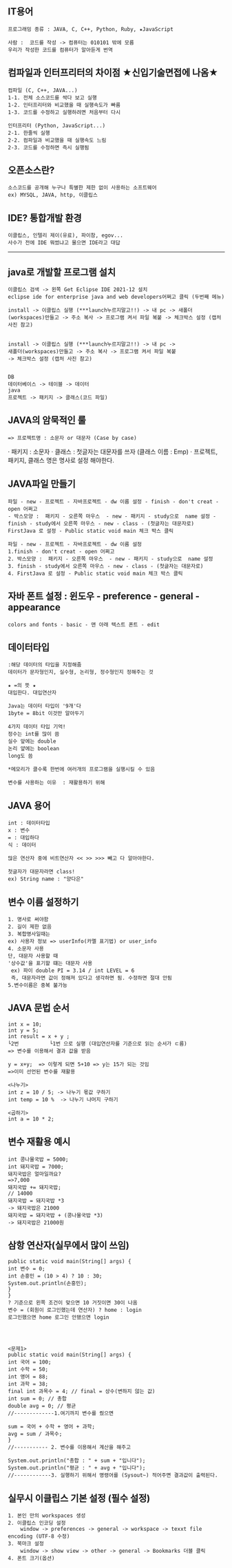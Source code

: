 ## IT용어
    프로그래밍 종류 : JAVA, C, C++, Python, Ruby, ★JavaScript

    사람 :  코드를 작성 -> 컴퓨터는 010101 밖에 모름
    우리가 작성한 코드를 컴퓨터가 알아듣게 번역


## 컴파일과 인터프리터의 차이점 ★신입기술면접에 나옴★
    컴파일 (C, C++, JAVA...)
    1-1. 전체 소스코드를 싹다 보고 실행
    1-2. 인터프리터와 비교했을 때 실행속도가 빠름
    1-3. 코드를 수정하고 실행하려면 처음부터 다시 

    인터프리터 (Python, JavaScript...)
    2-1. 한줄씩 실행
    2-2. 컴파일과 비교했을 때 실행속도 느림
    2-3. 코드를 수정하면 즉시 실행됨

## 오픈소스란? 
    소스코드를 공개해 누구나 특별한 제한 없이 사용하는 소프트웨어
    ex) MYSQL, JAVA, http, 이클립스



## IDE? 통합개발 환경
    이클립스, 인텔리 제이(유료), 파이참, egov...
    사수가 전에 IDE 뭐썼냐고 물으면 IDE라고 대답

-------------------------------------------------------



## java로 개발할 프로그램 설치
    이클립스 검색 -> 왼쪽 Get Eclipse IDE 2021‑12 설치 
    eclipse ide for enterprise java and web developers어쩌고 클릭 (두번째 메뉴)

    install -> 이클립스 실행 (***launch누르지말고!!) -> 내 pc -> 새폴더(workspaces)만들고 -> 주소 복사 -> 프로그램 켜서 파일 복붙 -> 체크박스 설정 (캡처 사진 참고)


    install -> 이클립스 실행 (***launch누르지말고!!) -> 내 pc -> 
    새폴더(workspaces)만들고 -> 주소 복사 -> 프로그램 켜서 파일 복붙 
    -> 체크박스 설정 (캡처 사진 참고)


    DB 
    데이터베이스 -> 테이블 -> 데이터
    java
    프로젝트 -> 패키지 -> 클래스(코드 파일)

## JAVA의 암묵적인 룰
    => 프로젝트명 : 소문자 or 대문자 (Case by case)
   · 패키지 : 소문자
   · 클래스 : 첫글자는 대문자를 쓰자 (클래스 이름 : Emp)
   · 프로젝트, 패키지, 클래스 명은 명사로 설정 해야한다.

    
## JAVA파일 만들기	

    파일 - new - 프로젝트 - 자바프로젝트 - dw 이름 설정 - finish - don't creat - open 어쩌고
    - 박스모양 :  패키지 - 오른쪽 마우스  - new - 패키지 - study으로  name 설정 - 
    finish - study에서 오른쪽 마우스 - new - class - (첫글자는 대문자로) FirstJava 로 설정 - Public static void main 체크 박스 클릭

    파일 - new - 프로젝트 - 자바프로젝트 - dw 이름 설정 
    1.finish - don't creat - open 어쩌고
    2. 박스모양 :  패키지 - 오른쪽 마우스  - new - 패키지 - study으로  name 설정 
    3. finish - study에서 오른쪽 마우스 - new - class - (첫글자는 대문자로) 
    4. FirstJava 로 설정 - Public static void main 체크 박스 클릭


## 자바 폰트 설정 : 윈도우 - preference - general - appearance
    colors and fonts - basic - 맨 아래 텍스트 폰트 - edit

        
## 데이터타입
    :해당 데이터의 타입을 지정해줌
    데이터가 문자형인지, 실수형, 논리형, 정수형인지 정해주는 것

    ★ =의 뜻 ★
    대입한다. 대입연산자

    Java는 데이터 타입이 '9개'다
    1byte = 8bit 이것만 알아두기

    4가지 데이터 타입 기억!
    정수는 int를 많이 씀
    실수 앞에는 double
    논리 얖에는 boolean
    long도 씀

    *메모리가 클수록 한번에 여러개의 프로그램을 실행시킬 수 있음

    변수를 사용하는 이유  : 재활용하기 위해

## JAVA 용어
    int : 데이터타입
    x : 변수
    = : 대입하다
    식 : 데이터

    많은 연산자 중에 비트연산자 << >> >>> 빼고 다 알아야한다.

    첫글자가 대문자라면 class! 
    ex) String name : "양다은"

## 변수 이름 설정하기
    1. 명사로 써야함
    2. 길이 제한 없음
    3. 복합명사일때는 
    ex) 사용자 정보 => userInfo(카멜 표기법) or user_info
    4. 소문자 사용
    단, 대문자 사용할 때 
    '상수값'을 표기할 떄는 대문자 사용
     ex) 파이 double PI = 3.14 / int LEVEL = 6
     즉, 대문자라면 값이 정해져 있다고 생각하면 됨. 수정하면 절대 안됨
    5.변수이름은 중복 불가능


## JAVA 문법 순서
    int x = 10;
    int y = 5;
    int result = x + y ;
    └2번          └1번 으로 실행 (대입연산자를 기준으로 읽는 순서가 ㄷ름)
    => 변수를 이용해서 결과 값을 받음

    y = x+y;  => 이렇게 되면 5+10 => y는 15가 되는 것임
    =>이미 선언된 변수를 재활용

    <나누기>
    int z = 10 / 5; -> 나누기 몫값 구하기 
    int temp = 10 %  -> 나누기 나머지 구하기 

    <곱하기>
    int a = 10 * 2;



## 변수 재활용 예시
    int 콩나물국밥 = 5000;
    int 돼지국밥 = 7000;
    돼지국밥은 얼마일까요? 
    =>7,000
    돼지국밥 += 돼지국밥;
    // 14000
    돼지국밥 = 돼지국밥 *3
    -> 돼지국밥은 21000
    돼지국밥 = 돼지국밥 + (콩나물국밥 *3)
    -> 돼지국밥은 21000원



## 삼항 연산자(실무에서 많이 쓰임)
    public static void main(String[] args) {
    int 변수 = 0;
    int 손흥민 = (10 > 4) ? 10 : 30;
    System.out.println(손흥민);
    }
    }
    ? 기준으로 왼쪽 조건이 맞으면 10 거짓이면 30이 나옴
    변수 = (회원이 로그인했는데 연산자) ? home : login
    로그인했으면 home 로그인 안됐으면 login




    <문제1>	
    public static void main(String[] args) {
    int 국어 = 100;
    int 수학 = 50;
    int 영어 = 88;
    int 과학 = 38;
    final int 과목수 = 4; // final = 상수(변하지 않는 값)
    int sum = 0; // 총합
    double avg = 0; // 평균
    //-------------1.여기까지 변수를 줬으면 

    sum = 국어 + 수학 + 영어 + 과학;
    avg = sum / 과목수;
    }
    //----------- 2. 변수를 이용해서 계산을 해주고 

    System.out.println("총합 : " + sum + "입니다");
    System.out.println("평균 : " + avg + "입니다");
    //------------3. 실행하기 위해서 명령어를 (Sysout~) 적어주면 결과값이 출력된다.


    
## 실무시 이클립스 기본 설정 (필수 설정)
    1. 본인 만의 workspaces 생성
    2. 이클립스 인코딩 설정
        window -> preferences -> general -> workspace -> texxt file encoding (UTF-8 수정)
    3. 북마크 설정
        window -> show view -> other -> general -> Bookmarks 더블 클릭
    4. 폰트 크기(옵션)

